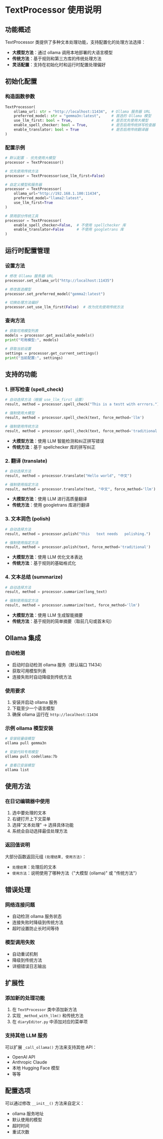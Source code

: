 # TextProcessor 使用说明

## 功能概述

TextProcessor 类提供了多种文本处理功能，支持配置化的处理方法选择：
- **大模型方法**：通过 ollama 调用本地部署的大语言模型
- **传统方法**：基于规则和第三方库的传统处理方法
- **灵活配置**：支持在初始化时和运行时配置处理偏好

## 初始化配置

### 构造函数参数

```python
TextProcessor(
    ollama_url: str = "http://localhost:11434",  # Ollama 服务器 URL
    preferred_model: str = "gemma3n:latest",     # 首选的 Ollama 模型
    use_llm_first: bool = True,                  # 是否优先使用大模型
    enable_spell_checker: bool = True,           # 是否启用传统拼写检查器
    enable_translator: bool = True               # 是否启用传统翻译器
)
```

### 配置示例

```python
# 默认配置 - 优先使用大模型
processor = TextProcessor()

# 优先使用传统方法
processor = TextProcessor(use_llm_first=False)

# 自定义模型和服务器
processor = TextProcessor(
    ollama_url="http://192.168.1.100:11434",
    preferred_model="llama2:latest",
    use_llm_first=True
)

# 禁用部分传统工具
processor = TextProcessor(
    enable_spell_checker=False,  # 不使用 spellchecker 库
    enable_translator=False      # 不使用 googletrans 库
)
```

## 运行时配置管理

### 设置方法

```python
# 修改 Ollama 服务器 URL
processor.set_ollama_url("http://localhost:11435")

# 修改首选模型
processor.set_preferred_model("gemma2:latest")

# 切换处理方法偏好
processor.set_use_llm_first(False)  # 改为优先使用传统方法
```

### 查询方法

```python
# 获取可用模型列表
models = processor.get_available_models()
print("可用模型:", models)

# 获取当前设置
settings = processor.get_current_settings()
print("当前配置:", settings)
```

## 支持的功能

### 1. 拼写检查 (spell_check)

```python
# 自动选择方法（根据 use_llm_first 设置）
result, method = processor.spell_check("This is a testt with errrors.")

# 强制使用大模型
result, method = processor.spell_check(text, force_method='llm')

# 强制使用传统方法
result, method = processor.spell_check(text, force_method='traditional')
```

- **大模型方法**：使用 LLM 智能检测和纠正拼写错误
- **传统方法**：基于 spellchecker 库的拼写纠正

### 2. 翻译 (translate)

```python
# 自动选择方法
result, method = processor.translate("Hello world", "中文")

# 强制使用指定方法
result, method = processor.translate(text, "中文", force_method='llm')
```

- **大模型方法**：使用 LLM 进行高质量翻译
- **传统方法**：使用 googletrans 库进行翻译

### 3. 文本润色 (polish)

```python
# 自动选择方法
result, method = processor.polish("this   text needs   polishing.")

# 强制使用指定方法  
result, method = processor.polish(text, force_method='traditional')
```

- **大模型方法**：使用 LLM 优化文本表达
- **传统方法**：基于规则的基础格式化

### 4. 文本总结 (summarize)

```python
# 自动选择方法
result, method = processor.summarize(long_text)

# 强制使用指定方法
result, method = processor.summarize(text, force_method='llm')
```

- **大模型方法**：使用 LLM 生成智能摘要
- **传统方法**：基于规则的简单摘要（取前几句或首末句）

## Ollama 集成

### 自动检测
- 启动时自动检测 ollama 服务（默认端口 11434）
- 获取可用模型列表
- 连接失败时自动降级到传统方法

### 使用要求
1. 安装并启动 ollama 服务
2. 下载至少一个语言模型
3. 确保 ollama 运行在 `http://localhost:11434`

### 示例 ollama 模型安装
```bash
# 安装轻量级模型
ollama pull gemma3n

# 安装代码专用模型
ollama pull codellama:7b

# 查看已安装模型
ollama list
```

## 使用方法

### 在日记编辑器中使用
1. 选中要处理的文本
2. 右键打开上下文菜单
3. 选择"文本处理" → 选择具体功能
4. 系统会自动选择最佳处理方法

### 返回值说明
大部分函数返回元组 `(处理结果, 使用方法)`：
- `处理结果`：处理后的文本
- `使用方法`：说明使用了哪种方法（"大模型 (ollama)" 或 "传统方法"）

## 错误处理

### 网络连接问题
- 自动检测 ollama 服务状态
- 连接失败时降级到传统方法
- 超时设置防止长时间等待

### 模型调用失败
- 自动重试机制
- 降级到传统方法
- 详细错误日志输出

## 扩展性

### 添加新的处理功能
1. 在 `TextProcessor` 类中添加新方法
2. 实现 `_method_with_llm()` 和传统方法
3. 在 `diaryEditor.py` 中添加对应的菜单项

### 支持其他 LLM 服务
可以扩展 `_call_ollama()` 方法来支持其他 API：
- OpenAI API
- Anthropic Claude
- 本地 Hugging Face 模型
- 等等

## 配置选项

可以通过修改 `__init__()` 方法来自定义：
- ollama 服务地址
- 默认使用的模型
- 超时时间
- 重试次数
